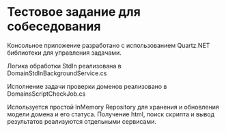 # Тестовое задание для собеседования
Консольное приложение разработано с использованием Quartz.NET библиотеки для управления задачами.

Логика обработки StdIn реализована в DomainStdInBackgroundService.cs

Исполнение задачи проверки доменов реализовано в DomainsScriptCheckJob.cs

Используется простой InMemory Repository для хранения и обновления модели домена и его статуса. Получение html, поиск скрипта и вывод результатов реализуются отдельными сервисами.
